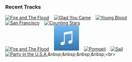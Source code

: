 ### Recent Tracks
[<img src='https://lastfm.freetls.fastly.net/i/u/300x300/91cf2cf3a0bf21a1b55f2d83acb9c3c5.png' width='16%' height='16%' alt='Fire and The Flood'>](https://www.last.fm/music/vance%2bjoy/_/fire%2band%2bthe%2bflood)&nbsp;&nbsp;&nbsp;&nbsp;[<img src='https://lastfm.freetls.fastly.net/i/u/300x300/5c0c9dd596f045a0940252ee54a45c2b.png' width='16%' height='16%' alt='Glad You Came'>](https://www.last.fm/music/the%2bwanted/_/glad%2byou%2bcame)&nbsp;&nbsp;&nbsp;&nbsp;[<img src='https://lastfm.freetls.fastly.net/i/u/300x300/3d65bd02dc88492aa5da61478215c94b.png' width='16%' height='16%' alt='Young Blood'>](https://www.last.fm/music/the%2bnaked%2band%2bfamous/_/young%2bblood)&nbsp;&nbsp;&nbsp;&nbsp;[<img src='https://lastfm.freetls.fastly.net/i/u/300x300/05991bdf9e0244a89be4edfffa937ac5.png' width='16%' height='16%' alt='San Francisco'>](https://www.last.fm/music/the%2bmowgli%2527s/_/san%2bfrancisco)&nbsp;&nbsp;&nbsp;&nbsp;[<img src='https://lastfm.freetls.fastly.net/i/u/300x300/a6db79e1b3744e1a8e871cb913554258.png' width='16%' height='16%' alt='Counting Stars'>](https://www.last.fm/music/onerepublic/_/counting%2bstars)&nbsp;&nbsp;&nbsp;&nbsp;<br>[<img src='https://lastfm.freetls.fastly.net/i/u/300x300/91cf2cf3a0bf21a1b55f2d83acb9c3c5.png' width='16%' height='16%' alt='Fire and The Flood'>](https://www.last.fm/music/vance%2bjoy/_/fire%2band%2bthe%2bflood)&nbsp;&nbsp;&nbsp;&nbsp;[<img src='https://github.com/atfinke/atfinke/blob/master/placeholder.jpeg?raw=true' width='16%' height='16%' alt='Say My Name (feat. Zyra)'>](https://www.last.fm/music/odesza/_/say%2bmy%2bname%2b%2528feat.%2bzyra%2529)&nbsp;&nbsp;&nbsp;&nbsp;[<img src='https://lastfm.freetls.fastly.net/i/u/300x300/90a4432699af42149072e0177151108a.png' width='16%' height='16%' alt='Pompeii'>](https://www.last.fm/music/bastille/_/pompeii)&nbsp;&nbsp;&nbsp;&nbsp;[<img src='https://lastfm.freetls.fastly.net/i/u/300x300/db98a3f967bd4b6b9dc86251801cce60.png' width='16%' height='16%' alt='Sail'>](https://www.last.fm/music/awolnation/_/sail)&nbsp;&nbsp;&nbsp;&nbsp;[<img src='https://lastfm.freetls.fastly.net/i/u/300x300/58b3dbfd0050fa6e3700043599e8840d.png' width='16%' height='16%' alt='Party in the U.S.A.'>](https://www.last.fm/music/miley%2bcyrus/_/party%2bin%2bthe%2bu.s.a.)&nbsp;&nbsp;&nbsp;&nbsp;<br>